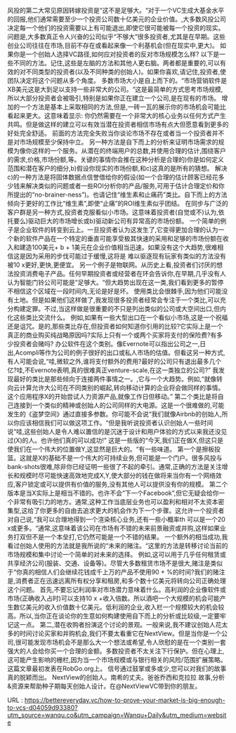 风投的第二大常见原因转嫁投资是“这不是足够大。“对于一个VC生成大基金水平的回报,他们通常需要至少一个投资公司数十亿美元的企业价值。,大多数风投公司决定每一个他们的投资需要以上有可能退出,即使它很可能被每一个投资的现实。 
 问题是,大多数真正令人兴奋的公司似乎“不够大”很多投资者,尤其是在早期。这些创业公司往往在市场,目前不存在或看起来像一个利基机会(但在现实中,更大)。 
 如果你是一个创始人选择VC路径,如何应对投资者的反对市场规模怎么样? 
 以下是一些不同的方法。记住,这些是左脑的方法和其他人更右脑。两者都是重要的,可以有效的对不同类型的投资者(以及不同种类的创始人)。如果你喜欢,请记住,投资者,使团队决定将这个问题从多个角度。 
 多数市场大小是自上而下的。“市场营销软件是XB美元这是大到足以支持一些非常大的公司。“这是最简单的方式思考市场规模,所以大部分投资者会被吸引,特别是如果你正在建立一个公司,是在现有的市场。 
 增加的一个方法是基本上采取相同的方法,但是,一砖一瓦的展示你的市场机会可能比看起来更大。这意味着显示: 
 你仍然需要在一个非常大的核心业务以任何方式产生共鸣。但是做这样的建立可以有效当潜在投资者相信市场有点大但愿意看到更多的好处完全舒适。 
 前面的方法完全失败当你谈论市场不存在或者当一个投资者并不是对市场规模至少保持中立。 
 另一种方法是自下而上的分析来证明市场需求的规模为像你这样的一个服务。从潜在的终端用户的总数,并使用合理的估计,围绕客户的需求,价格,市场份额,等。关键的事情你会推在这种分析是合理的)你是如何定义范围和潜在客户的细分,b)假设你现实的市场份额,和c)这真的是所有的猜想。 
 解决c)的一种方法是将固体数据点信誉借给你的假设(如一个合理的估计顾客已经花多少钱来解决类似的问题或者一些ROI分析你的产品/服务,可用于估计合理定价和你所提出的“no-brainer-ness”)。也请记住“维生素和止痛药”类比。自下而上的方法倾向于更好的工作比“维生素”,即使“止痛”的ROI维生素似乎团结。 
 在同步与广泛的客户群是另一种方式,投资者克服看似小市场。这意味着投资者(自觉或不)认为,依托要么)驱动巨大的市场增长或b)驱动新公司有异常高的市场份额。 
 一个简单的例子是企业软件的转变到云上。一旦投资者认为这发生了,它变得更加合理的认为一个新的软件产品在一个特定的垂直可能享受极其快速的采用和足够的市场份额在收入和建造100美元+ b + 1美元在企业价值相当迅速。如果没有这个大趋势,很难相信这是因为采用的步伐可能过于缓慢,这将是 
 难以驱逐现有玩家有类似的方法没有被10 x更好,更快,更便宜。 
 另一个例子是物联网。从历史上看,投资者们讨厌的想法投资消费电子产品。任何早期投资者或经营者在环会告诉你,在早期,几乎没有人认为智能门铃公司可能是“足够大。“但大趋势出现在这一类,我们看到更多的暂停不相信这个区域在一段时间内,无论是好是坏。 
 使用类比会很棘手,因为他们可能没有土地。但是如果他们这样做了,我发现很多投资者经常会专注于一个类比,可以充分构建定罪。不过,当这样做是很重要的不只是列出类似的公司或大空间出口,但内化这些类比交流什么。 
 例如,如果有一些大型出口在一个看似小市场,这是一个祝福还是诅咒。是的,那些类比存在,但投资者如何知道你引用的比较?它实际上是一个真正的商业购买纯战略原因吗?实际上只有一个或两个买家将支付的保险费?有多少投资者会赌吗? 
 办公软件在这个类别。像Evernote可以指出公司之一,日出,Acompli等作为公司的例子很好的出口或私人市场的估值。但看这另一种方式,有人可能会说,“哇,微软之外,谁将支付额外的费用?最好的公司只有退出最多几个亿?哇,不Evernote表明,真的很难真正venture-scale,在这一类独立的公司?” 
 我发现最好的类比是那些倾向于连接两件事情之一。,它与一个大趋势。例如,“就像转向云计算允许大公司在不同类别的崛起,转向移动计算的企业将会做同样的事情。这个应用程序X的开始尝试人力资源产品,就像工作日但移动。” 
 第二个类比是将自己连接到一个类似的精神或创始人的公司同样的大电源。这是一个很难做的,可能发生的《盗梦空间》通过直接多参数。你可能不会说“我们就像Airbnb的创始人,所以你应该相信我们可以做这项工作。“但是我听说投资者认识创始人一些时间说“哇,这些创始人是令人难以置信的是沉迷于设计和用户体验的方式以来我还没见过(X)的人。也许他们真的可以成功!” 
 这是一些版的“今天,我们正在做X,但这只是使我们在一个伟大的位置做Y,这显然是巨大的。“有一些味道。 
 第一个是擦板投篮。这就是X的基础不是一个伟大的可持续业务,但可能是一个门户。很多风投与bank-shots很难,除非你已经证明一些很了不起的牵引。通常,正确的方法是关注增长和规模时尽可能快速高效地完成X,Y,使大部分的钱在做将来当你有一个网络效应,客户锁定或可以提供有价值的服务,没有其他人可以提供没有你的规模。 
 第二个版本是当X实际上是相当不错的。也许不会“下一个Facebook”,但它无疑会给你一个非常有吸引力的地方。通常,这种工作当底层业务也可以盈利和相对不太资本密集型,这给了你更多的自由去追求更大的机会作为下一个步骤。这允许一个投资者对自己说,“我可以合理地得到一个渲染核心业务,还有一些小概率th 
 可以是一个20 x或更多。“通常,这意味着该公司在市场有不错的未来前景融资或并购,这样如果业务打双但不是一个本垒打,它仍然可能是一个不错的结果。 
 一个额外的相当成功,我看过创始人使用的方法就是我所说的“未来的赌注。“这里的方法是转移讨论当前的市场规模和集中讨论一个简单的对未来的选择。 
 例如,这可以用于几乎任何租赁或共享经济公司(服装、交通、设备等)。尽管大多数租赁市场不是很大,赌注是类似于“你真的相信人们会继续花钱成千上万的产品不使用90 + %的时间?我们的赌注是,消费者正在迅速远离所有权分享和租房,和多个数十亿美元将转向公司正确处理这个问题。 
 首先,不要忘记利润率对市场潜力意味着什么。高利润的企业像软件或市场(正确收入占时)可以支持10 x +收入倍数。所以酒吧一个大规模的机会可能产生数亿美元的收入价值数十亿美元。低利润的企业,收入栏一个规模较大的机会较高。所以,当你正在谈论你的生意如何构建使用自下而上的分析或比较级,一定要牢记这一点。 
 第二,潜在收购者扮演这个讨论的景观。一般来说,我不建议创始人花太多的时间讨论买家和并购机会,我们不要太看重它在NextView。但是当你是一个公司,很可能发现市场机会不是那么大一个想法或希望,令人欣慰的是在一个类别一套强大的人会给你买一个合理的金额。多数投资者不太关注下行保护。但在心理上,这可能产生影响的栅栏,因为当一个市场规模或与银行相关的风险/范围扩展策略。 
 这篇文章最初发表在RobGo.org上。 
 信号通过鼓掌或多或少,您可以对我们的故事真的脱颖而出。 
 NextView的创始人。南希的丈夫。爸爸乔西和克拉拉 
 故事,分析&资源来帮助种子期每天创始人设计。在@NextViewVC带到你的朋友。 
  
   
  URL : https://bettereveryday.vc/how-to-prove-your-market-is-big-enough-to-vcs-d04059d93380?utm_source=wanqu.co&utm_campaign=Wanqu+Daily&utm_medium=website